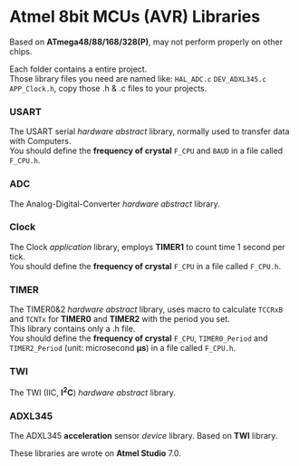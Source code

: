 ﻿# Atmel 8bit MCUs (__AVR__) Libraries
Based on __ATmega48/88/168/328(P)__, may not perform properly on other chips.  

Each folder contains a entire project.  
Those library files you need are named like: `HAL_ADC.c` `DEV_ADXL345.c` `APP_Clock.h`, copy those .h & .c files to your projects.

### USART
The USART serial _hardware abstract_ library, normally used to transfer data with Computers.  
You should define the __frequency of crystal__ `F_CPU` and `BAUD` in a file called `F_CPU.h`.

### ADC
The Analog-Digital-Converter _hardware abstract_ library.

### Clock
The Clock _application_ library, employs __TIMER1__ to count time 1 second per tick.  
You should define the __frequency of crystal__ `F_CPU` in a file called `F_CPU.h`.

### TIMER
The TIMER0&2 _hardware abstract_ library, uses macro to calculate `TCCRxB` and `TCNTx` for __TIMER0__ and __TIMER2__ with the period you set.  
This library contains only a .h file.  
You should define the __frequency of crystal__ `F_CPU`, `TIMER0_Period` and `TIMER2_Period` (unit: microsecond __μs__) in a file called `F_CPU.h`.

### TWI
The TWI (IIC, __I<sup>2</sup>C__) _hardware abstract_ library.

### ADXL345
The ADXL345 __acceleration__ sensor _device_ library. Based on __TWI__ library.

These libraries are wrote on __Atmel Studio__ 7.0.